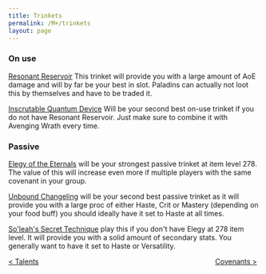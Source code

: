 ```yaml
---
title: Trinkets
permalink: /M+/trinkets
layout: page
---
```



### On use

[Resonant Reservoir](https://www.wowhead.com/item=188272/resonant-reservoir) This trinket will provide you with a large amount of AoE damage and will by far be your best in slot. Paladins can actually not loot this by themselves and have to be traded it.

[Inscrutable Quantum Device](https://www.wowhead.com/item=179350/inscrutable-quantum-device?bonus=6805:1472) Will be your second best on-use trinket if you do not have Resonant Reservoir. Just make sure to combine it with Avenging Wrath every time.

### Passive

[Elegy of the Eternals](https://ptr.wowhead.com/item=188270/elegy-of-the-eternals?bonus=6805) will be your strongest passive trinket at item level 278. The value of this will increase even more if multiple players with the same covenant in your group.

[Unbound Changeling](https://www.wowhead.com/item=178708/unbound-changeling?bonus=6805:1472)
will be your second best passive trinket as it will provide you with a large proc of either Haste, Crit or Mastery (depending on your food buff) you should ideally have it set to Haste at all times.

[So'leah's Secret Technique](https://www.wowhead.com/item=185818/soleahs-secret-technique?bonus=6805) play this if you don't have Elegy at 278 item level. It will provide you with a solid amount of secondary stats. You generally want to have it set to Haste or Versatility.

<div>
<div style="text-align:left;display: inline-block;width: 49%;">
<a href="/M+/talents"> < Talents</a>
</div>
<div style="text-align:right;display: inline-block;width: 49%;">
<a href="/M+/covenants"> Covenants ></a>
</div>
</div>
